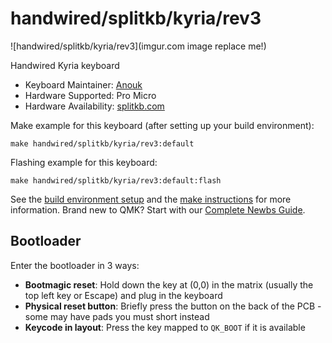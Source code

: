 # handwired/splitkb/kyria/rev3

![handwired/splitkb/kyria/rev3](imgur.com image replace me!)

Handwired Kyria keyboard

* Keyboard Maintainer: [Anouk](https://github.com/anoukd)
* Hardware Supported: Pro Micro
* Hardware Availability: [splitkb.com](https://splitkb.com/)

Make example for this keyboard (after setting up your build environment):

    make handwired/splitkb/kyria/rev3:default

Flashing example for this keyboard:

    make handwired/splitkb/kyria/rev3:default:flash

See the [build environment setup](https://docs.qmk.fm/#/getting_started_build_tools) and the [make instructions](https://docs.qmk.fm/#/getting_started_make_guide) for more information. Brand new to QMK? Start with our [Complete Newbs Guide](https://docs.qmk.fm/#/newbs).

## Bootloader

Enter the bootloader in 3 ways:

* **Bootmagic reset**: Hold down the key at (0,0) in the matrix (usually the top left key or Escape) and plug in the keyboard
* **Physical reset button**: Briefly press the button on the back of the PCB - some may have pads you must short instead
* **Keycode in layout**: Press the key mapped to `QK_BOOT` if it is available
